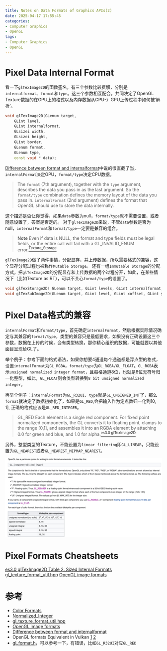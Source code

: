```yaml
---
title: Notes on Data Formats of Graphics APIs(2)
date: 2025-04-17 17:55:45
categories:
- Computer Graphics
- OpenGL
tags: 
- Computer Graphics
- OpenGL
---
```


# Pixel Data Internal Format
看一下`glTexImage2D`的函数签名，有三个参数比较费解，分别是`internalformat`、`format`和`type`。这三个参数相互配合，共同决定了OpenGL Texture数据的在GPU上的格式以及内存数据从CPU-〉GPU上传过程中如何被‘解析’。
``` c++
void glTexImage2D(GLenum target,
 	GLint level,
 	GLint internalformat,
 	GLsizei width,
 	GLsizei height,
 	GLint border,
 	GLenum format,
 	GLenum type,
 	const void * data);
```
[Difference between format and internalformat](https://stackoverflow.com/questions/34497195/difference-between-format-and-internalformat)中说的很直截了当，`internalFormat`决定GPU，`format/type`决定CPU数据。
> The `format` (7th argument), together with the `type` argument, describes the data you pass in as the last argument. So the `format/type` combination defines the memory layout of the data you pass in.
> `internalFormat` (2nd argument) defines the format that OpenGL should use to store the data internally.


这个描述是否让你觉得，如果`data`参数为null，`format/type`就不需要设置，或者随意设置了，答案是否定的。 对于`glTexImage2D`来说，不管`data`参数是否为null，`internalFormat`和`format/type`一定要是兼容的组合。

> **Note** Even if data is NULL, the format and type fields must be legal fields, or the entire call will fail with a GL_INVALID_ENUM error.[<sup>Texture_Storage</sup>](https://www.khronos.org/opengl/wiki/Texture_Storage)


`glTexImage2D`做了两件事情，分配显存，并上传数据，所以需要格式的兼容，这个显存分配过程也被称作`Mutable Storage`。 还有一组`Immutable Storage`的分配方式，把`glTexImage2D`的分配显存和上传数据的两个过程分开，如此，在某些情况下（比如Texture as RT），可以不关心`format/type`的设置了。
``` c++
void glTexStorage2D( GLenum target​, GLint levels​, GLint internalformat​, GLsizei width​, GLsizei height​ );
void glTexSubImage2D(GLenum target​, GLint level​, GLint xoffset​, GLint yoffset​, GLsizei width​, GLsizei height​, GLenum format​, GLenum type​, const GLvoid * data​);
```

# Pixel Data格式的兼容

`internalFormat`和`format/type`，首先确定`internalFormat`，然后根据实际情况确定与其兼容的`format/type`，类型的兼容只是最低要求，如果没有正确设置这三个参数，数据在上传的时候，会有类型转换，那你精心组织的数据，可能就要以其他面目呈现给GL了。

举个例子：参考下面的格式语法，如果你想要4通道每个通道都是浮点型的格式，设置`internalFormat`为`GL_RGBA`，`format/type`为`GL_RGBA/GL_FLOAT`。`GL_RGBA`表示`unsigned normalized integer format`，且每格通道8位，也就是8位无符号归一化整型，如此，`GL_FLOAT`则会类型转换到`8 bit unsigned normalized integer`。

再举个例子：`internalFormat`为`GL_R32UI`、`type`就是`GL_UNSIGNED_INT`了，那么`format`就决定了数据初始化了，如果是`GL_RED`,会把输入作为定点数归一化到[0, 1], 正确的格式应该是`GL_RED_INTEGER`。
> GL_RED
>     Each element is a single red component. For fixed point normalized components, the GL converts it to floating point, clamps to the range [0,1], and assembles it into an RGBA element by attaching 0.0 for green and blue, and 1.0 for alpha.[<sup>es3.0 glTexImage2D</sup>](https://registry.khronos.org/OpenGL-Refpages/es3.0/html/glTexImage2D.xhtml)

另外，整型类型的Texture，不能设置为`linear filtering`即`GL_LINEAR`，只能设置为`GL_NEAREST`或者`GL_NEAREST_MIPMAP_NEAREST`。

![Notes-on-Data-Formats-of-Graphics-APIs/color_format_syntax](../images/Notes-on-Data-Formats-of-Graphics-APIs/color_format_syntax.jpeg)


# Pixel Formats Cheatsheets
[es3.0 glTexImage2D Table 2. Sized Internal Formats](https://registry.khronos.org/OpenGL-Refpages/es3.0/html/glTexImage2D.xhtml)
[gl_texture_format_util.hpp](https://gist.github.com/alexsr/034bb802ae43a1adb0863b735fda0ab9)
[OpenGL image formats](https://gist.github.com/Kos/4739337)


# 参考
- [Color Formats](https://www.khronos.org/opengl/wiki/Image_Format#Color_formats)
- [Normalized_Integer](https://www.khronos.org/opengl/wiki/Normalized_Integer)
- [gl_texture_format_util.hpp](https://gist.github.com/alexsr/034bb802ae43a1adb0863b735fda0ab9)
- [OpenGL image formats](https://gist.github.com/Kos/4739337)
- [Difference between format and internalformat](https://stackoverflow.com/questions/34497195/difference-between-format-and-internalformat)
- OpenGL formats Equivalent in Vulkan [<u>1</u>](https://chromium.googlesource.com/external/github.com/KhronosGroup/OpenXR-SDK/+/9d9ae386adf791576a839ceb733cc577224b7985/external/include/vulkan/vk_format.h) [<u>2</u>](https://github.com/KhronosGroup/Vulkan-Samples-Deprecated/blob/master/external/include/vulkan/vk_format.h)
- [gl_format.h](https://github.com/KhronosGroup/Vulkan-Samples-Deprecated/blob/master/external/include/GL/gl_format.h)，可以参考一下，有错误，比如`GL_R32UI`对应`GL_RED`

